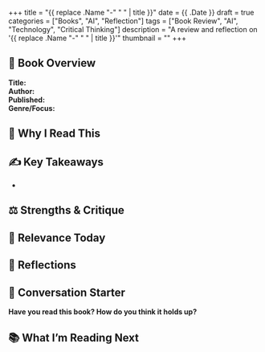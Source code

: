 +++
title = "{{ replace .Name "-" " " | title }}"
date = {{ .Date }}
draft = true
categories = ["Books", "AI", "Reflection"]
tags = ["Book Review", "AI", "Technology", "Critical Thinking"]
description = "A review and reflection on '{{ replace .Name "-" " " | title }}'"
thumbnail = ""
+++

## 📖 Book Overview

**Title:**  
**Author:**  
**Published:**  
**Genre/Focus:**  

## 🧠 Why I Read This

## ✍️ Key Takeaways

- 

## ⚖️ Strengths & Critique

## 🔁 Relevance Today

## 🧠 Reflections

## 💬 Conversation Starter

**Have you read this book? How do you think it holds up?**

## 📚 What I’m Reading Next


